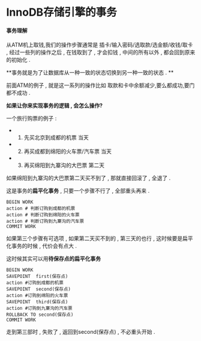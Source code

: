 # InnoDB存储引擎的事务

#### 事务理解

从ATM机上取钱,我们的操作步骤通常是 插卡/输入密码/选取款/选金额/收钱/取卡 , 经过一些列的操作之后 , 在钱取到了 , 才会扣钱 , 中间的所有以外 , 都会回到原来的初始化 . 

**事务就是为了让数据库从一种一致的状态切换到另一种一致的状态 . **

前面ATM的例子 , 就是这一系列的操作比如 取款和卡中余额减少,要么都成功,要门都不成功 . 

**如果让你来实现事务的逻辑 , 会怎么操作?**

一个旅行购票的例子 : 

* 1. 先买北京到成都的机票 当天
* 2. 再买成都到绵阳的火车票/汽车票 当天
* 3. 再买绵阳到九寨沟的大巴票 第二天

如果绵阳到九寨沟的大巴票第二天买不到了 , 那就直接回滚了 , 全退了 . 

这是事务的**扁平化事务** , 只要一个步骤不行了 , 全部重头再来 . 

```
BEGIN WORK
action # 判断订购到成都的机票
action # 判断订购到绵阳的火车票
action # 判断订购到九寨沟的汽车票
COMMIT WORK
```

如果第三个步骤有可选项 , 如果第二天买不到的 , 第三天的也行 , 这时候要是扁平化事务的时候 , 代价会有点大 . 

这时候其实可以用**待保存点的扁平化事务**

```
BEGIN WORK
SAVEPOINT  first(保存点)
action #订购到成都的机票
SAVEPOINT  second(保存点)
action #订购到绵阳的火车票
SAVEPOINT  third(保存点)
action #订购到九寨沟的汽车票
ROLLBACK TO second(保存点)
COMMIT WORK
```

走到第三部时 , 失败了 , 返回到second\(保存点\) , 不必重头开始 . 






